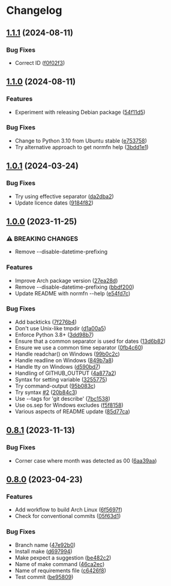 # Changelog

## [1.1.1](https://github.com/andrewferrier/normfn/compare/v1.1.0...v1.1.1) (2024-08-11)


### Bug Fixes

* Correct ID ([f0f02f3](https://github.com/andrewferrier/normfn/commit/f0f02f30df174bbd4b3f9e936f9902ee4ae09570))

## [1.1.0](https://github.com/andrewferrier/normfn/compare/1.0.1...v1.1.0) (2024-08-11)


### Features

* Experiment with releasing Debian package ([54f11d5](https://github.com/andrewferrier/normfn/commit/54f11d5936a60f782fa514ae72bd3bfb5b4f7b5e))


### Bug Fixes

* Change to Python 3.10 from Ubuntu stable ([e753758](https://github.com/andrewferrier/normfn/commit/e753758ee4f4e2154ba9012ce02036cb55e08646))
* Try alternative approach to get normfn help ([3bdd1e1](https://github.com/andrewferrier/normfn/commit/3bdd1e106cfe6c7afb1e6dd75b58dc33b9c7a04b))

## [1.0.1](https://github.com/andrewferrier/normfn/compare/1.0.0...1.0.1) (2024-03-24)


### Bug Fixes

* Try using effective separator ([da2dba2](https://github.com/andrewferrier/normfn/commit/da2dba28da693037d1e417ed2dc99a46aef5de44))
* Update licence dates ([9184f82](https://github.com/andrewferrier/normfn/commit/9184f82124e0c595be4c9ebd1021939a3ac846b2))

## [1.0.0](https://github.com/andrewferrier/normfn/compare/0.8.1...1.0.0) (2023-11-25)


### ⚠ BREAKING CHANGES

* Remove --disable-datetime-prefixing

### Features

* Improve Arch package version ([27ea28d](https://github.com/andrewferrier/normfn/commit/27ea28db24eb4e49b6c5022d3979bbeb0be2d8a3))
* Remove --disable-datetime-prefixing ([bbdf200](https://github.com/andrewferrier/normfn/commit/bbdf200c3ec8e45aaff6414d229129b37bde228d))
* Update README with normfn --help ([e54fd7c](https://github.com/andrewferrier/normfn/commit/e54fd7ccf33024ff7ab9cb5987d0f72ed4678402))


### Bug Fixes

* Add backticks ([7f276b4](https://github.com/andrewferrier/normfn/commit/7f276b4d287bd6e09269eed73623824d5b98cbe0))
* Don't use Unix-like tmpdir ([d1a00a5](https://github.com/andrewferrier/normfn/commit/d1a00a52f7d552db61477ec84e01b75aba9c4f43))
* Enforce Python 3.8+ ([3dd98b7](https://github.com/andrewferrier/normfn/commit/3dd98b77aa0a73665f66cf57eb3c11a988cd1563))
* Ensure that a common separator is used for dates ([13d6b82](https://github.com/andrewferrier/normfn/commit/13d6b82fa1f07ab8183ace7926264f542dde2991))
* Ensure we use a common time separator ([0fb4c60](https://github.com/andrewferrier/normfn/commit/0fb4c6018460aca4b58444d5059600c6ca8a5fe1))
* Handle readchar() on Windows ([99b0c2c](https://github.com/andrewferrier/normfn/commit/99b0c2c94ae12eb896890abb3b2f7a80d55e1d0f))
* Handle readline on Windows ([849b7a8](https://github.com/andrewferrier/normfn/commit/849b7a8bdfc6338b24fec96f4bc5331dc8246b7a))
* Handle tty on Windows ([d590bd7](https://github.com/andrewferrier/normfn/commit/d590bd7b405c8bfbb94938f247be2d92c6e6a1eb))
* Handling of GITHUB_OUTPUT ([4a877a2](https://github.com/andrewferrier/normfn/commit/4a877a2c9a25b5ff68570b36a809eec63f44df18))
* Syntax for setting variable ([3255775](https://github.com/andrewferrier/normfn/commit/325577536ba7927166d486bfdd8adfa3e2a54dd4))
* Try command-output ([95b083c](https://github.com/andrewferrier/normfn/commit/95b083cc8e229f745b6363530e2cfb6b8618678c))
* Try syntax [#2](https://github.com/andrewferrier/normfn/issues/2) ([20b84c3](https://github.com/andrewferrier/normfn/commit/20b84c3dc7e31dd0ee2e16a8daf7c348bc3a76b0))
* Use --tags for 'git describe' ([7bc1538](https://github.com/andrewferrier/normfn/commit/7bc15381c73bac4682a99ef40b5c4af789d53d7d))
* Use os.sep for Windows excludes ([f5f8158](https://github.com/andrewferrier/normfn/commit/f5f8158b0df261866737487e14a8eacceeec38a9))
* Various aspects of README update ([85d77ca](https://github.com/andrewferrier/normfn/commit/85d77ca33dfc699ad0aac3477649f50a6f99cb95))

## [0.8.1](https://github.com/andrewferrier/normfn/compare/0.8.0...0.8.1) (2023-11-13)


### Bug Fixes

* Corner case where month was detected as 00 ([6aa39aa](https://github.com/andrewferrier/normfn/commit/6aa39aaf3e25bfd076c1cc81fa2b501a07fd51fa))

## [0.8.0](https://github.com/andrewferrier/normfn/compare/0.7.2...0.8.0) (2023-04-23)


### Features

* Add workflow to build Arch Linux ([6f5697f](https://github.com/andrewferrier/normfn/commit/6f5697fb8b4477bac2b51b4f933632725a558102))
* Check for conventional commits ([05f63d1](https://github.com/andrewferrier/normfn/commit/05f63d19cd5ba17a6db935695931d83d21d4c290))


### Bug Fixes

* Branch name ([47e92b0](https://github.com/andrewferrier/normfn/commit/47e92b0df19d6a45c8145f4670696c811b86d7b9))
* Install make ([d697994](https://github.com/andrewferrier/normfn/commit/d69799483f24eb004054f38e6703400092d67d97))
* Make pexpect a suggestion ([be482c2](https://github.com/andrewferrier/normfn/commit/be482c204cb96c10358922c90226f5c00ca17be9))
* Name of make command ([46ca2ec](https://github.com/andrewferrier/normfn/commit/46ca2ec5cb361b15ed15e1518e2aae84185500c4))
* Name of requirements file ([c6426f8](https://github.com/andrewferrier/normfn/commit/c6426f80cc2e82224e0677b5e3b80bf04812e787))
* Test commit ([be95809](https://github.com/andrewferrier/normfn/commit/be958099009b91d38dad4119476c338c3ed86e6d))
